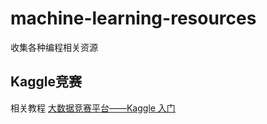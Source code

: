 # machine-learning-resources
收集各种编程相关资源

## Kaggle竞赛
相关教程
[大数据竞赛平台——Kaggle 入门](https://blog.csdn.net/u012162613/article/details/41929171)
